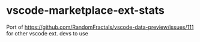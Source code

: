 # vscode-marketplace-ext-stats

Port of https://github.com/RandomFractals/vscode-data-preview/issues/111 for other vscode ext. devs to use
